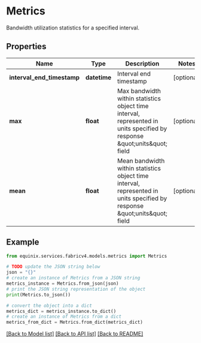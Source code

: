 # Metrics

Bandwidth utilization statistics for a specified interval.

## Properties

Name | Type | Description | Notes
------------ | ------------- | ------------- | -------------
**interval_end_timestamp** | **datetime** | Interval end timestamp | [optional] 
**max** | **float** | Max bandwidth within statistics object time interval, represented in units specified by response \&quot;units\&quot; field | [optional] 
**mean** | **float** | Mean bandwidth within statistics object time interval, represented in units specified by response \&quot;units\&quot; field | [optional] 

## Example

```python
from equinix.services.fabricv4.models.metrics import Metrics

# TODO update the JSON string below
json = "{}"
# create an instance of Metrics from a JSON string
metrics_instance = Metrics.from_json(json)
# print the JSON string representation of the object
print(Metrics.to_json())

# convert the object into a dict
metrics_dict = metrics_instance.to_dict()
# create an instance of Metrics from a dict
metrics_from_dict = Metrics.from_dict(metrics_dict)
```
[[Back to Model list]](../README.md#documentation-for-models) [[Back to API list]](../README.md#documentation-for-api-endpoints) [[Back to README]](../README.md)



